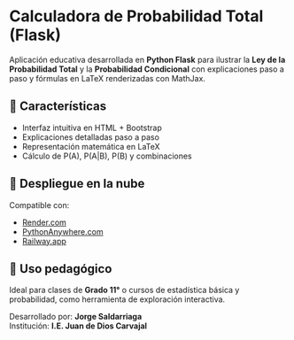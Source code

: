 # Calculadora de Probabilidad Total (Flask)

Aplicación educativa desarrollada en **Python Flask** para ilustrar la **Ley de la Probabilidad Total** y la **Probabilidad Condicional** con explicaciones paso a paso y fórmulas en LaTeX renderizadas con MathJax.

## 🧮 Características
- Interfaz intuitiva en HTML + Bootstrap
- Explicaciones detalladas paso a paso
- Representación matemática en LaTeX
- Cálculo de P(A), P(A|B), P(B) y combinaciones

## 🚀 Despliegue en la nube
Compatible con:
- [Render.com](https://render.com)
- [PythonAnywhere.com](https://pythonanywhere.com)
- [Railway.app](https://railway.app)

## 🧠 Uso pedagógico
Ideal para clases de **Grado 11°** o cursos de estadística básica y probabilidad, como herramienta de exploración interactiva.

Desarrollado por: **Jorge Saldarriaga**  
Institución: **I.E. Juan de Dios Carvajal**
